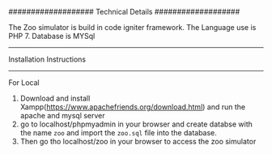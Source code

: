 ###################
Technical Details
###################

The Zoo simulator is build in code igniter framework.
The Language use is PHP 7.
Database is MYSql


*******************
Installation Instructions
*******************
For Local

1. Download and install Xampp(https://www.apachefriends.org/download.html) and run the apache and mysql server
2. go to localhost/phpmyadmin in your browser and create databse with the name `zoo` and import the `zoo.sql` file into the database.
3. Then go tho localhost/zoo in your browser to access the zoo simulator